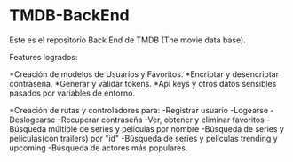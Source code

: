 # TMDB-BackEnd
Este  es el repositorio Back End de TMDB (The movie data base).

Features logrados:

*Creación de modelos de Usuarios y Favoritos.
*Encriptar y desencriptar contraseña.
*Generar y validar tokens.
*Api keys y otros datos sensibles pasados por variables de entorno.

*Creación de rutas y controladores para: 
-Registrar usuario
-Logearse
-Deslogearse
-Recuperar contraseña
-Ver, obtener y eliminar favoritos
-Búsqueda múltiple de series y películas por nombre
-Búsqueda de series y películas(con trailers) por "id"
-Búsqueda de series y películas trending y upcoming
-Búsqueda de actores más populares.



